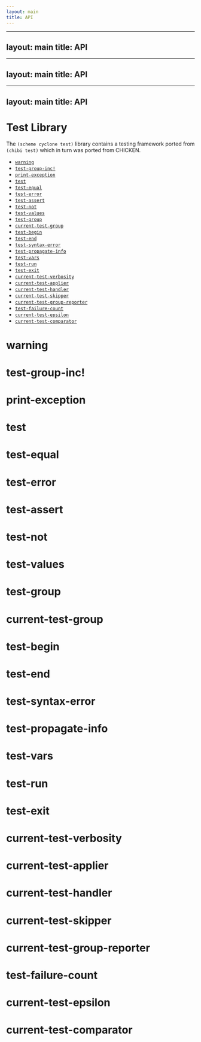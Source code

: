 ```yaml
---
layout: main
title: API
---
```


---
layout: main
title: API
---

---
layout: main
title: API
---

---
layout: main
title: API
---

# Test Library

The `(scheme cyclone test)` library contains a testing framework ported from `(chibi test)` which in turn was ported from CHICKEN.

- [`warning`](#warning)
- [`test-group-inc!`](#test-group-inc)
- [`print-exception`](#print-exception)
- [`test`](#test)
- [`test-equal`](#test-equal)
- [`test-error`](#test-error)
- [`test-assert`](#test-assert)
- [`test-not`](#test-not)
- [`test-values`](#test-values)
- [`test-group`](#test-group)
- [`current-test-group`](#current-test-group)
- [`test-begin`](#test-begin)
- [`test-end`](#test-end)
- [`test-syntax-error`](#test-syntax-error)
- [`test-propagate-info`](#test-propagate-info)
- [`test-vars`](#test-vars)
- [`test-run`](#test-run)
- [`test-exit`](#test-exit)
- [`current-test-verbosity`](#current-test-verbosity)
- [`current-test-applier`](#current-test-applier)
- [`current-test-handler`](#current-test-handler)
- [`current-test-skipper`](#current-test-skipper)
- [`current-test-group-reporter`](#current-test-group-reporter)
- [`test-failure-count`](#test-failure-count)
- [`current-test-epsilon`](#current-test-epsilon)
- [`current-test-comparator`](#current-test-comparator)

# warning

# test-group-inc!

# print-exception

# test

# test-equal

# test-error

# test-assert

# test-not

# test-values

# test-group

# current-test-group

# test-begin

# test-end

# test-syntax-error

# test-propagate-info

# test-vars

# test-run

# test-exit

# current-test-verbosity

# current-test-applier

# current-test-handler

# current-test-skipper

# current-test-group-reporter

# test-failure-count

# current-test-epsilon

# current-test-comparator

